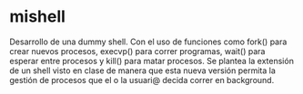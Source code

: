 # mishell
Desarrollo de una dummy shell.
Con el uso de funciones como fork() para crear nuevos procesos, execvp() para correr programas, wait() para esperar entre procesos y kill() para matar procesos.
Se plantea la extensión de un shell visto en clase de manera que esta nueva versión permita la gestión de procesos que 
el o la usuari@ decida correr en background.
